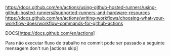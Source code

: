 https://docs.github.com/en/actions/using-github-hosted-runners/using-github-hosted-runners#supported-runners-and-hardware-resources
https://docs.github.com/en/actions/writing-workflows/choosing-what-your-workflow-does/workflow-commands-for-github-actions


DOCS[https://docs.github.com/en/actions]

Para não executar fluxo de trabalho no commit pode ser passado a seguinte mensagem
don't run [actions skip]
